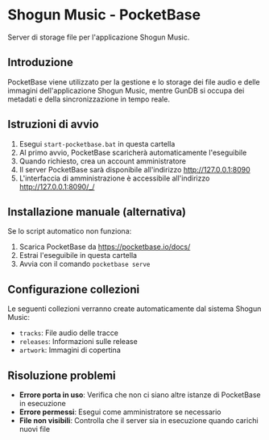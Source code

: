 # Shogun Music - PocketBase

Server di storage file per l'applicazione Shogun Music.

## Introduzione

PocketBase viene utilizzato per la gestione e lo storage dei file audio e delle immagini dell'applicazione Shogun Music, mentre GunDB si occupa dei metadati e della sincronizzazione in tempo reale.

## Istruzioni di avvio

1. Esegui `start-pocketbase.bat` in questa cartella
2. Al primo avvio, PocketBase scaricherà automaticamente l'eseguibile
3. Quando richiesto, crea un account amministratore
4. Il server PocketBase sarà disponibile all'indirizzo http://127.0.0.1:8090
5. L'interfaccia di amministrazione è accessibile all'indirizzo http://127.0.0.1:8090/_/

## Installazione manuale (alternativa)

Se lo script automatico non funziona:

1. Scarica PocketBase da https://pocketbase.io/docs/
2. Estrai l'eseguibile in questa cartella
3. Avvia con il comando `pocketbase serve`

## Configurazione collezioni

Le seguenti collezioni verranno create automaticamente dal sistema Shogun Music:

- `tracks`: File audio delle tracce
- `releases`: Informazioni sulle release
- `artwork`: Immagini di copertina

## Risoluzione problemi

- **Errore porta in uso**: Verifica che non ci siano altre istanze di PocketBase in esecuzione
- **Errore permessi**: Esegui come amministratore se necessario
- **File non visibili**: Controlla che il server sia in esecuzione quando carichi nuovi file 